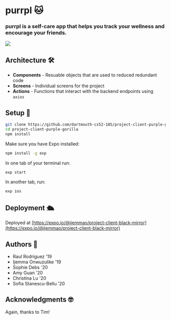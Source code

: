 # purrpl 🐱

### **purrpl** is a self-care app that helps you track your wellness and encourage your friends.

![](https://i.imgur.com/b2QqScv.png)

## Architecture 🛠

- **Components** - Resuable objects that are used to reduced redundant code
- **Screens** - Individual screens for the project
- **Actions** - Functions that interact with the backend endpoints using `axios`

## Setup 🚀

```bash
git clone https://github.com/dartmouth-cs52-18S/project-client-purple-gorilla.git
cd project-client-purple-gorilla
npm install
```

Make sure you have Expo installed:

```bash
npm install -g exp
```

In one tab of your terminal run:

```bash
exp start
```

In another tab, run:

```bash
exp ios
```

## Deployment 🛳

Deployed at [https://expo.io/@ijemmao/project-client-black-mirror](https://expo.io/@ijemmao/project-client-black-mirror)


## Authors 📝

* Raul Rodriguez '19
* Ijemma Onwuzulike '19
* Sophie Debs '20
* Amy Guan '20
* Christina Lu '20
* Sofia Stanescu-Bellu '20

## Acknowledgments 🤓

Again, thanks to Tim!
